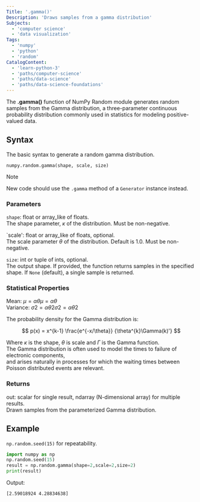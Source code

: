 ```yaml
---
Title: '.gamma()'
Description: 'Draws samples from a gamma distribution'
Subjects:
  - 'computer science'
  - 'data visualization'
Tags:
  - 'numpy'
  - 'python'
  - 'random'
CatalogContent:
  - 'learn-python-3'
  - 'paths/computer-science'
  - 'paths/data-science'
  - 'paths/data-science-foundations'
---
```


The **.gamma()** function of NumPy Random module generates random samples from the Gamma distribution, a three-parameter continuous probability distribution commonly used in statistics for modeling positive-valued data. 

## Syntax

The basic syntax to generate a random gamma distribution.

```pseudo
numpy.random.gamma(shape, scale, size)
```

> [!Note]
> New code should use the `.gamma` method of a `Generator` instance instead.

### Parameters

`shape`: float or array_like of floats.  
The shape parameter, $\kappa$ of the distribution. Must be non-negative.

`scale': float or array_like of floats, optional.  
The scale parameter $\theta$ of the distribution. Default is 1.0. Must be non-negative.

`size`: int or tuple of ints, optional.  
The output shape. If provided, the function returns samples in the specified shape. If `None` (default), a single sample is returned.

### Statistical Properties

Mean: $μ=αθμ=αθ$\
Variance: $σ2=αθ2σ2=αθ2$

The probability density for the Gamma distribution is:

$$
p(x) = x^{k-1} \frac{e^{-x/\theta}} {\theta^{k}\Gamma(k)'}
$$

Where $\kappa$ is the shape, $\theta$ is scale and $\Gamma$ is the Gamma function.  
The Gamma distribution is often used to model the times to failure of electronic components,  
and arises naturally in processes for which the waiting times between Poisson distributed events are relevant.

### Returns

out: scalar for single result, ndarray (N-dimensional array) for multiple results.  
Drawn samples from the parameterized Gamma distribution.

## Example

`np.random.seed(15)` for repeatability.

```py
import numpy as np
np.random.seed(15)
result = np.random.gamma(shape=2,scale=2,size=2)
print(result)
```

Output:

```shell
[2.59018924 4.28834638]
```
